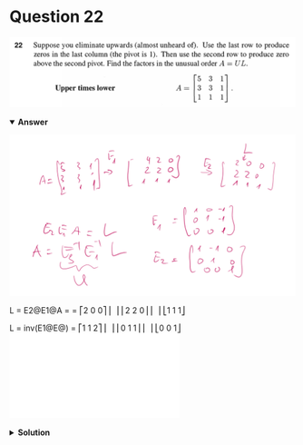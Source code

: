 # Question 22
![alt text](q22.png)

<details open>
<summary><b>Answer</b></summary>

![alt text](a22.png)

L = E2@E1@A =  = 
⎡2  0  0⎤
⎢       ⎥
⎢2  2  0⎥
⎢       ⎥
⎣1  1  1⎦

L = inv(E1@E@) =
⎡1  1  2⎤
⎢       ⎥
⎢0  1  1⎥
⎢       ⎥
⎣0  0  1⎦
![alt text](a22.py)
</details>

<details>
<summary><b>Solution</b></summary>

![alt text](s22.png)
</details>
